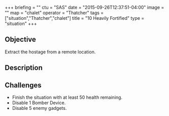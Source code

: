 +++
briefing = ""
ctu = "SAS"
date = "2015-09-26T12:37:51-04:00"
image = ""
map = "chalet"
operator = "Thatcher"
tags = ["situation","Thatcher","chalet"]
title = "10 Heavily Fortified"
type = "situation"
+++

## Objective

Extract the hostage from a remote location.

## Description


## Challenges

* Finish the situation with at least 50 health remaining.
* Disable 1 Bomber Device.
* Disable 5 enemy gadgets.
